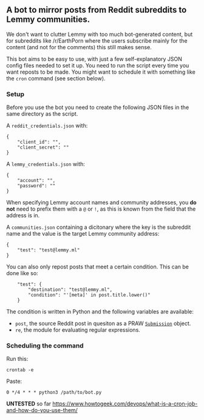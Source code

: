 ## A bot to mirror posts from Reddit subreddits to Lemmy communities.
We don't want to clutter Lemmy with too much bot-generated content, but for subreddits like /r/EarthPorn where the users subscribe mainly for the content (and not for the comments) this still makes sense.
  
This bot aims to be easy to use, with just a few self-explanatory JSON config files needed to set it up.
You need to run the script every time you want reposts to be made. You might want to schedule it with something like the `cron` command (see section below).

### Setup

Before you use the bot you need to create the following JSON files in the same directory as the script.

A `reddit_credentials.json` with:
```
{
    "client_id": "",
    "client_secret": ""
}
```

A `lemmy_credentials.json` with:
```
{
    "account": "",
    "password": ""
}
```

When specifying Lemmy account names and community addresses, you **do not** need to prefix them with a `@` or `!`, as this is known from the field that the address is in.

A `communities.json` containing a dicitonary where the key is the subreddit name and the value is the target Lemmy community address:
```
{
    "test": "test@lemmy.ml"
}
```

You can also only repost posts that meet a certain condition. This can be done like so:
```
    "test": {
        "destination": "test@lemmy.ml",
        "condition": "'[meta]' in post.title.lower()"
    }
```

The condition is written in Python and the following variables are available:
* `post`, the source Reddit post in quesiton as a PRAW [`Submission`](https://praw.readthedocs.io/en/latest/code_overview/models/submission.html) object.
* `re`, the module for evaluating regular expressions.

### Scheduling the command

Run this:
```
crontab -e
```

Paste:
```
0 */4 * * * python3 /path/to/bot.py
```

**UNTESTED** so far
https://www.howtogeek.com/devops/what-is-a-cron-job-and-how-do-you-use-them/
